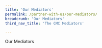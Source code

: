```yaml
---
title: 'Our Mediators'
permalink: /partner-with-us/our-mediators/
breadcrumb: 'Our Mediators'
third_nav_title: 'The CMC Mediators'

---
```



Our Mediators
